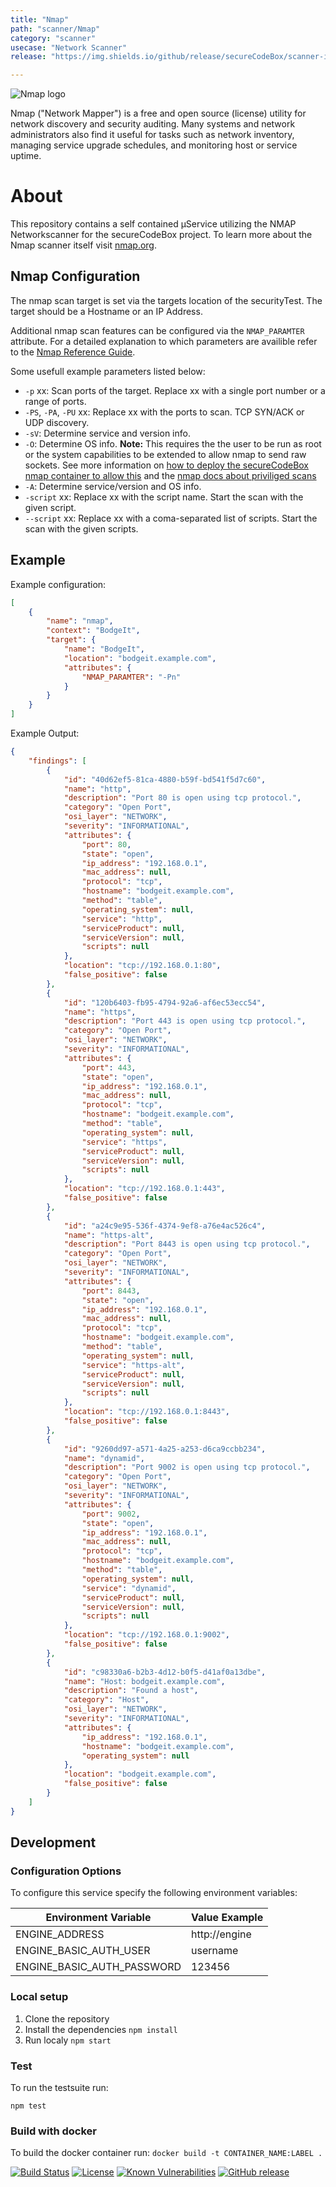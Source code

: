 ```yaml
---
title: "Nmap"
path: "scanner/Nmap"
category: "scanner"
usecase: "Network Scanner"
release: "https://img.shields.io/github/release/secureCodeBox/scanner-infrastructure-nmap.svg"

---
```


![Nmap logo](https://nmap.org/images/sitelogo.png)

Nmap ("Network Mapper") is a free and open source (license) utility for network discovery and security auditing. Many systems and network administrators also find it useful for tasks such as network inventory, managing service upgrade schedules, and monitoring host or service uptime. 

<!-- end -->

# About
This repository contains a self contained µService utilizing the NMAP Networkscanner for the secureCodeBox project. To learn more about the Nmap scanner itself visit [nmap.org].

## Nmap Configuration

The nmap scan target is set via the targets location of the securityTest. The target should be a Hostname or an IP Address.

Additional nmap scan features can be configured via the `NMAP_PARAMTER` attribute. For a detailed explanation to which parameters are availible refer to the [Nmap Reference Guide](https://nmap.org/book/man.html).

Some usefull example parameters listed below:

* `-p` xx: Scan ports of the target. Replace xx with a single port number or
a range of ports.
* `-PS`, `-PA`, `-PU` xx: Replace xx with the ports to scan. TCP SYN/ACK or 
UDP discovery.
* `-sV`: Determine service and version info.
* `-O`: Determine OS info. **Note:** This requires the the user to be run as root or the system capabilities to be extended to allow nmap to send raw sockets. See more information on [how to deploy the secureCodeBox nmap container to allow this](https://github.com/secureCodeBox/scanner-infrastructure-nmap/pull/20) and the [nmap docs about priviliged scans](https://secwiki.org/w/Running_nmap_as_an_unprivileged_user)
* `-A`: Determine service/version and OS info.
* `-script` xx: Replace xx with the script name. Start the scan with the given script.
* `--script` xx: Replace xx with a coma-separated list of scripts. Start the scan with the given scripts.


## Example

Example configuration:

```json
[
    {
        "name": "nmap",
        "context": "BodgeIt",
        "target": {
            "name": "BodgeIt",
            "location": "bodgeit.example.com",
            "attributes": {
                "NMAP_PARAMTER": "-Pn"
            }
        }
    }
]
```

Example Output:

```json
{
    "findings": [
        {
            "id": "40d62ef5-81ca-4880-b59f-bd541f5d7c60",
            "name": "http",
            "description": "Port 80 is open using tcp protocol.",
            "category": "Open Port",
            "osi_layer": "NETWORK",
            "severity": "INFORMATIONAL",
            "attributes": {
                "port": 80,
                "state": "open",
                "ip_address": "192.168.0.1",
                "mac_address": null,
                "protocol": "tcp",
                "hostname": "bodgeit.example.com",
                "method": "table",
                "operating_system": null,
                "service": "http",
                "serviceProduct": null,
                "serviceVersion": null,
                "scripts": null
            },
            "location": "tcp://192.168.0.1:80",
            "false_positive": false
        },
        {
            "id": "120b6403-fb95-4794-92a6-af6ec53ecc54",
            "name": "https",
            "description": "Port 443 is open using tcp protocol.",
            "category": "Open Port",
            "osi_layer": "NETWORK",
            "severity": "INFORMATIONAL",
            "attributes": {
                "port": 443,
                "state": "open",
                "ip_address": "192.168.0.1",
                "mac_address": null,
                "protocol": "tcp",
                "hostname": "bodgeit.example.com",
                "method": "table",
                "operating_system": null,
                "service": "https",
                "serviceProduct": null,
                "serviceVersion": null,
                "scripts": null
            },
            "location": "tcp://192.168.0.1:443",
            "false_positive": false
        },
        {
            "id": "a24c9e95-536f-4374-9ef8-a76e4ac526c4",
            "name": "https-alt",
            "description": "Port 8443 is open using tcp protocol.",
            "category": "Open Port",
            "osi_layer": "NETWORK",
            "severity": "INFORMATIONAL",
            "attributes": {
                "port": 8443,
                "state": "open",
                "ip_address": "192.168.0.1",
                "mac_address": null,
                "protocol": "tcp",
                "hostname": "bodgeit.example.com",
                "method": "table",
                "operating_system": null,
                "service": "https-alt",
                "serviceProduct": null,
                "serviceVersion": null,
                "scripts": null
            },
            "location": "tcp://192.168.0.1:8443",
            "false_positive": false
        },
        {
            "id": "9260dd97-a571-4a25-a253-d6ca9ccbb234",
            "name": "dynamid",
            "description": "Port 9002 is open using tcp protocol.",
            "category": "Open Port",
            "osi_layer": "NETWORK",
            "severity": "INFORMATIONAL",
            "attributes": {
                "port": 9002,
                "state": "open",
                "ip_address": "192.168.0.1",
                "mac_address": null,
                "protocol": "tcp",
                "hostname": "bodgeit.example.com",
                "method": "table",
                "operating_system": null,
                "service": "dynamid",
                "serviceProduct": null,
                "serviceVersion": null,
                "scripts": null
            },
            "location": "tcp://192.168.0.1:9002",
            "false_positive": false
        },
        {
            "id": "c98330a6-b2b3-4d12-b0f5-d41af0a13dbe",
            "name": "Host: bodgeit.example.com",
            "description": "Found a host",
            "category": "Host",
            "osi_layer": "NETWORK",
            "severity": "INFORMATIONAL",
            "attributes": {
                "ip_address": "192.168.0.1",
                "hostname": "bodgeit.example.com",
                "operating_system": null
            },
            "location": "bodgeit.example.com",
            "false_positive": false
        }
    ]
}
```

## Development

### Configuration Options
To configure this service specify the following environment variables:

| Environment Variable       | Value Example         |
| -------------------------- | --------------------- |
| ENGINE_ADDRESS             | http://engine         |
| ENGINE_BASIC_AUTH_USER     | username              |
| ENGINE_BASIC_AUTH_PASSWORD | 123456                |

### Local setup

1.  Clone the repository
2.  Install the dependencies `npm install`
3.  Run localy `npm start`

### Test

To run the testsuite run:

`npm test`

### Build with docker
To build the docker container run: `docker build -t CONTAINER_NAME:LABEL .`

[![Build Status](https://travis-ci.com/secureCodeBox/scanner-infrastructure-nmap.svg?branch=master)](https://travis-ci.com/secureCodeBox/scanner-infrastructure-nmap)
[![License](https://img.shields.io/badge/License-Apache%202.0-blue.svg)](https://opensource.org/licenses/Apache-2.0)
[![Known Vulnerabilities](https://snyk.io/test/github/secureCodeBox/scanner-infrastructure-nmap/badge.svg)](https://snyk.io/test/github/secureCodeBox/scanner-infrastructure-nmap)
[![GitHub release](https://img.shields.io/github/release/secureCodeBox/scanner-infrastructure-nmap.svg)](https://github.com/secureCodeBox/scanner-infrastructure-nmap/releases/latest)

[nmap.org]: https://nmap.org/
